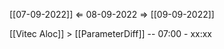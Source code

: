 [[07-09-2022]] $\Leftarrow$ 08-09-2022 $\Rightarrow$ [[09-09-2022]]

[[Vitec Aloc]] > [[ParameterDiff]] -- 07:00 - xx:xx
	